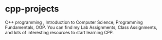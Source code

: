 # cpp-projects
C++ programming , Introduction to Computer Science, Programming Fundamentals, OOP. You can find my Lab Assignments, Class Assignments, and lots of interesting resources to start learning CPP.
